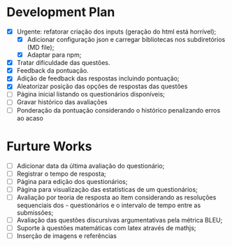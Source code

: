 
# Development Plan

- [x] Urgente: refatorar criação dos inputs (geração do html está horrível);
  - [x] Adicionar configuração json e carregar bibliotecas nos subdiretórios (MD file);
  - [x] Adaptar para npm;
- [x] Tratar dificuldade das questões.
- [x] Feedback da pontuação.
- [x] Adição de feedback das respostas incluindo pontuação;
- [x] Aleatorizar posição das opções de respostas das questões
- [ ] Página inicial listando os questionários disponíveis;
- [ ] Gravar histórico das avaliações
- [ ] Ponderação da pontuação considerando o histórico penalizando erros ao acaso

# Furture Works

- [ ] Adicionar data da última avaliação do questionário;
- [ ] Registrar o tempo de resposta;
- [ ] Página para edição dos questionários;
- [ ] Página para visualização das estatísticas de um questionários;
- [ ] Avaliação por teoria de resposta ao item considerando as resoluções sequenciais dos - questionários e o intervalo de tempo entre as submissões;
- [ ] Avaliação das questões discursivas argumentativas pela métrica BLEU;
- [ ] Suporte à questões matemáticas com latex através de mathjs;
- [ ] Inserção de imagens e referências
